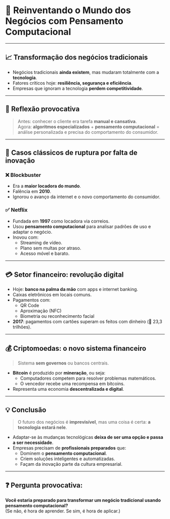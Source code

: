 # &#x1F4BC; Reinventando o Mundo dos Negócios com Pensamento Computacional

---

## &#x1F4C8; Transformação dos negócios tradicionais

- Negócios tradicionais **ainda existem**, mas mudaram totalmente com a **tecnologia**.
- Fatores críticos hoje: **resiliência, segurança e eficiência**.
- Empresas que ignoram a tecnologia **perdem competitividade**.

---

## &#x1F914; Reflexão provocativa

> Antes: conhecer o cliente era tarefa **manual e cansativa**.  
> Agora: **algoritmos especializados** + **pensamento computacional** = análise personalizada e precisa do comportamento do consumidor.

---

## &#x1F4C4; Casos clássicos de ruptura por falta de inovação

### ❌ Blockbuster
- Era a **maior locadora do mundo**.
- Falência em **2010**.
- Ignorou o avanço da internet e o novo comportamento do consumidor.

### ✅ Netflix
- Fundada em **1997** como locadora via correios.
- Usou **pensamento computacional** para analisar padrões de uso e adaptar o negócio.
- Inovou com:
  - Streaming de vídeo.
  - Plano sem multas por atraso.
  - Acesso móvel e barato.

---

## &#x1F4B3; Setor financeiro: revolução digital

- Hoje: **banco na palma da mão** com apps e internet banking.
- Caixas eletrônicos em locais comuns.
- Pagamentos com:
  - QR Code
  - Aproximação (NFC)
  - Biometria ou reconhecimento facial
- **2017**: pagamentos com cartões superam os feitos com dinheiro (&#x1F4B8; 23,3 trilhões).

---

## &#x1F4B0; Criptomoedas: o novo sistema financeiro

> Sistema **sem governos** ou bancos centrais.

- **Bitcoin** é produzido por **mineração**, ou seja:
  - Computadores competem para resolver problemas matemáticos.
  - O vencedor recebe uma recompensa em bitcoins.
- Representa uma economia **descentralizada e digital**.

---

## &#x1F4A1; Conclusão

> O futuro dos negócios é **imprevisível**, mas uma coisa é certa: **a tecnologia estará nele**.

- Adaptar-se às mudanças tecnológicas **deixa de ser uma opção e passa a ser necessidade**.
- Empresas precisam de **profissionais preparados** que:
  - Dominem o **pensamento computacional**.
  - Criem soluções inteligentes e automatizadas.
  - Façam da inovação parte da cultura empresarial.

---

## ❓ Pergunta provocativa:

**Você estaria preparado para transformar um negócio tradicional usando pensamento computacional?**  
(Se não, é hora de aprender. Se sim, é hora de aplicar.)
